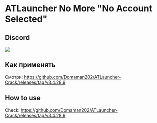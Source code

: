 # ATLauncher No More "No Account Selected"

## Discord

[![](https://camo.githubusercontent.com/39a8097dbf6bd69dcd5d4bad1858e61d5846528d53e4d26a9934721fd33fb3f7/68747470733a2f2f646362616467652e76657263656c2e6170702f6170692f7365727665722f7a6b7370664677714467)](https://discord.gg/WNEDhYXBKr)

## Как применять

Смотри: https://github.com/Domaman202/ATLauncher-Crack/releases/tag/v3.4.28.9

## How to use

Check: https://github.com/Domaman202/ATLauncher-Crack/releases/tag/v3.4.28.9

